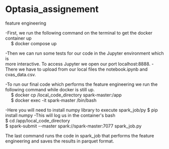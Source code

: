 # Optasia_assignement
feature engineering

-First, we run the following command on the terminal to get the docker container up <br />
   &emsp; $ docker compose up
    
-Then we can run some tests for our code in the Jupyter environment which is <br />
more interactive. To access Jupyter we open our port localhost:8888.
-There we have to upload from our local files the notebook.ipynb and cvas_data.csv.

-To run our final code which performs the feature engineering we run the 
following command while docker is still up. <br />
   &emsp; $ docker cp /local_code_directory spark-master:/app <br />
   &emsp; $ docker exec -it spark-master /bin/bash <br />

 -Here you will need to install numpy library to execute spark_job/py
     $ pip install numpy
  -This will log us in the container's bash <br />
      $ cd /app/local_code_directory <br />
      $ spark-submit --master spark://spark-master:7077 spark_job.py  <br />

      
  The last command runs the code in spark_job that performs the feature <br />
  engineering and saves the results in parquet format.
